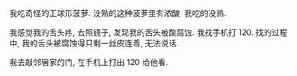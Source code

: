 我吃奇怪的正球形菠萝. 没熟的这种菠萝里有浓酸. 我吃的没熟.

我感觉我的舌头疼, 去照镜子, 发现我的舌头被酸腐蚀. 我找手机打 120. 找的过程中, 我的舌头被腐蚀得只剩一丝皮连着, 无法说话.

我去敲邻居家的门, 在手机上打出 120 给他看.
